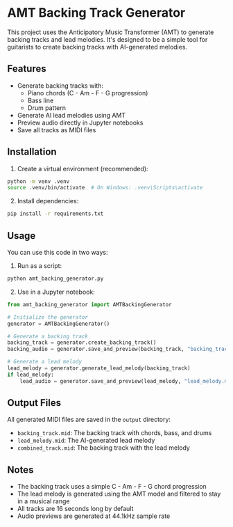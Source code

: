 # AMT Backing Track Generator

This project uses the Anticipatory Music Transformer (AMT) to generate backing tracks and lead melodies. It's designed to be a simple tool for guitarists to create backing tracks with AI-generated melodies.

## Features

- Generate backing tracks with:
  - Piano chords (C - Am - F - G progression)
  - Bass line
  - Drum pattern
- Generate AI lead melodies using AMT
- Preview audio directly in Jupyter notebooks
- Save all tracks as MIDI files

## Installation

1. Create a virtual environment (recommended):

```bash
python -m venv .venv
source .venv/bin/activate  # On Windows: .venv\Scripts\activate
```

2. Install dependencies:

```bash
pip install -r requirements.txt
```

## Usage

You can use this code in two ways:

1. Run as a script:

```bash
python amt_backing_generator.py
```

2. Use in a Jupyter notebook:

```python
from amt_backing_generator import AMTBackingGenerator

# Initialize the generator
generator = AMTBackingGenerator()

# Generate a backing track
backing_track = generator.create_backing_track()
backing_audio = generator.save_and_preview(backing_track, "backing_track.mid")

# Generate a lead melody
lead_melody = generator.generate_lead_melody(backing_track)
if lead_melody:
    lead_audio = generator.save_and_preview(lead_melody, "lead_melody.mid")
```

## Output Files

All generated MIDI files are saved in the `output` directory:

- `backing_track.mid`: The backing track with chords, bass, and drums
- `lead_melody.mid`: The AI-generated lead melody
- `combined_track.mid`: The backing track with the lead melody

## Notes

- The backing track uses a simple C - Am - F - G chord progression
- The lead melody is generated using the AMT model and filtered to stay in a musical range
- All tracks are 16 seconds long by default
- Audio previews are generated at 44.1kHz sample rate
